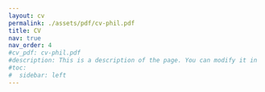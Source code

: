 ```yaml
---
layout: cv
permalink: ./assets/pdf/cv-phil.pdf
title: CV
nav: true
nav_order: 4
#cv_pdf: cv-phil.pdf
#description: This is a description of the page. You can modify it in 'pages/_cv.md'. You can also change or remove the top pdf download button.
#toc:
#  sidebar: left
---
```

